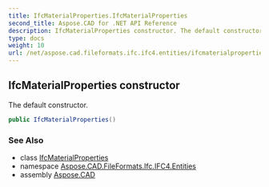 ```yaml
---
title: IfcMaterialProperties.IfcMaterialProperties
second_title: Aspose.CAD for .NET API Reference
description: IfcMaterialProperties constructor. The default constructor
type: docs
weight: 10
url: /net/aspose.cad.fileformats.ifc.ifc4.entities/ifcmaterialproperties/ifcmaterialproperties/
---
```

## IfcMaterialProperties constructor

The default constructor.

```csharp
public IfcMaterialProperties()
```

### See Also

* class [IfcMaterialProperties](../)
* namespace [Aspose.CAD.FileFormats.Ifc.IFC4.Entities](../../ifcmaterialproperties/)
* assembly [Aspose.CAD](../../../)


